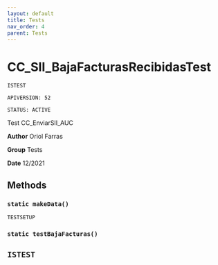 ```yaml
---
layout: default
title: Tests
nav_order: 4
parent: Tests
---
```


# CC_SII_BajaFacturasRecibidasTest

`ISTEST`

`APIVERSION: 52`

`STATUS: ACTIVE`

Test CC_EnviarSII_AUC

**Author** Oriol Farras

**Group** Tests

**Date** 12/2021

## Methods

### `static makeData()`

`TESTSETUP`

### `static testBajaFacturas()`

## `ISTEST`
